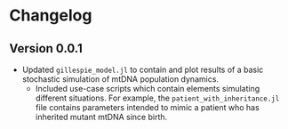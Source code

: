 # Changelog

## Version 0.0.1

- Updated `gillespie_model.jl` to contain and plot results of a basic stochastic
  simulation of mtDNA population dynamics.
  - Included use-case scripts which contain elements simulating different
    situations. For example, the `patient_with_inheritance.jl` file contains
    parameters intended to mimic a patient who has inherited mutant mtDNA since
    birth.
